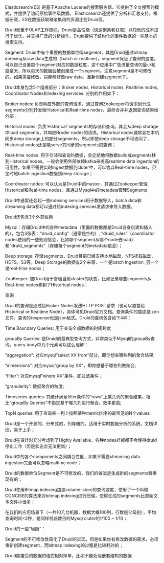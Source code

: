 Elasticsearch\(ES\) 是基于Apache Lucene的搜索服务器。它提供了全文搜索的模式，并提供了访问原始事件级数据。 Elasticsearch还提供了分析和汇总支持。根据研究，ES在数据获取和聚集用的资源比在Druid高。

Druid侧重于OLAP工作流程。Druid是高性能（快速聚集和获取）以较低的成本进行了优化，并支持广泛的分析操作。Druid提供了结构化的事件数据的一些基本的搜索支持。

Segment: Druid中有个重要的数据单位叫segment，其是Druid通过bitmap indexing从raw data生成的（batch or realtime）。segment保证了查询的速度。可以自己设置每个segment对应的数据粒度，这个应用中广告流量查询的最小粒度是天，所以每天的数据会被创建成一个segment。注意segment是不可修改的，如果需要修改，只能够修改raw data，重新创建segment了。

Druid本身包含5个组成部分：Broker nodes, Historical nodes, Realtime nodes, Coordinator Nodes和indexing services. 分别的作用如下：

Broker nodes: 负责响应外部的查询请求，通过查询Zookeeper将请求划分成segments分别转发给Historical和Real-time nodes，最终合并并返回查询结果给外部；

Historial nodes: 负责’Historical’ segments的存储和查询。其会从deep storage中load segments，并响应Broder nodes的请求。Historical nodes通常会在本机同步deep storage上的部分segments，所以即使deep storage不可访问了，Historical nodes还是能serve其同步的segments的查询；

Real-time nodes: 用于存储和查询热数据，会定期地将数据build成segments移到Historical nodes。一般会使用外部依赖kafka来提高realtime data ingestion的可用性。如果不需要实时ingest数据到cluter中，可以舍弃Real-time nodes，只定时地batch ingestion数据到deep storage；

Coordinator nodes: 可以认为是Druid中的master，其通过Zookeeper管理Historical和Real-time nodes，且通过Mysql中的metadata管理Segments

Druid中通常还会起一些indexing services用于数据导入，batch data和streaming data都可以通过给indexing services发请求来导入数据。

Druid还包含3个外部依赖

Mysql：存储Druid中的各种metadata（里面的数据都是Druid自身创建和插入的），包含3张表：”druid\_config”（通常是空的）, “druid\_rules”（coordinator nodes使用的一些规则信息，比如哪个segment从哪个node去load）和“druid\_segments”（存储每个segment的metadata信息）；

Deep storage: 存储segments，Druid目前已经支持本地磁盘，NFS挂载磁盘，HDFS，S3等。Deep Storage的数据有2个来源，一个是batch Ingestion, 另一个是real-time nodes；

ZooKeeper: 被Druid用于管理当前cluster的状态，比如记录哪些segments从Real-time nodes移到了Historical nodes；

查询

Druid的查询是通过给Broker Nodes发送HTTP POST请求（也可以直接给Historical or Realtime Node），具体可见Druid官方文档。查询条件的描述是json文件，查询的response也是json格式。Druid的查询包含如下4种：

Time Boundary Queries: 用于查询全部数据的时间跨度

groupBy Queries: 是Druid的最典型查询方式，非常类似于Mysql的groupBy查询。query body中几个元素可以这么理解：

“aggregation”: 对应mysql”select XX from”部分，即你想查哪些列的聚合结果;

“dimensions”: 对应mysql”group by XX”，即你想基于哪些列做聚合;

“filter”: 对应mysql”where XX”条件，即过滤条件；

“granularity”: 数据聚合的粒度;

Timeseries queries: 其统计满足filter条件的”rows”上某几列的聚合结果，相比”groupBy Queries”不指定基于哪几列进行聚合，效率更高;

TopN queries: 用于查询某一列上按照某种metric排序的最常见的N个values;

Druid是一个开源的，分布式的，列存储的，适用于实时数据分析的系统，文档详细，易于上手；

Druid在设计时充分考虑到了Highly Available，各种nodes挂掉都不会使得druid停止工作（但是状态会无法更新）；

Druid中的各个components之间耦合性低，如果不需要streaming data ingestion完全可以忽略realtime node；

Druid的数据单位Segment是不可修改的，我们的做法是生成新的segments替换现有的；

Druid使用Bitmap indexing加速column-store的查询速度，使用了一个叫做CONCISE的算法来对bitmap indexing进行压缩，使得生成的segments比原始文本文件小很多；

在我们的应用场景下（一共10几台机器，数据大概100列，行数是亿级别），平均查询时间&lt;2秒，是同样机器数目的Mysql cluter的1/100 ~ 1/10；

Druid的一些“局限”：

Segment的不可修改性简化了Druid的实现，但是如果你有修改数据的需求，必须重新创建segment，而bitmap indexing的过程是比较耗时的；

Druid能接受的数据的格式相对简单，比如不能处理嵌套结构的数据

